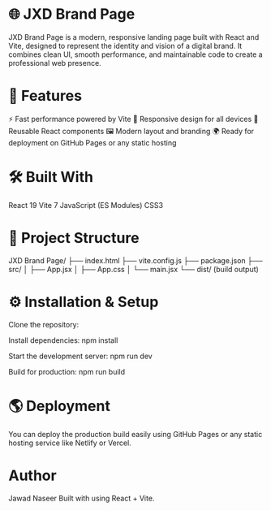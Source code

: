 # 🌐 JXD Brand Page

JXD Brand Page is a modern, responsive landing page built with React and Vite, designed to represent the identity and vision of a digital brand.
It combines clean UI, smooth performance, and maintainable code to create a professional web presence.

# 🚀 Features
⚡ Fast performance powered by Vite
🎨 Responsive design for all devices
🧩 Reusable React components
🖼️ Modern layout and branding
🌍 Ready for deployment on GitHub Pages or any static hosting
# 🛠️ Built With
React 19
Vite 7
JavaScript (ES Modules)
CSS3
# 📂 Project Structure
JXD Brand Page/
├── index.html
├── vite.config.js
├── package.json
├── src/
│   ├── App.jsx
│   ├── App.css
│   └── main.jsx
└── dist/ (build output)

# ⚙️ Installation & Setup
Clone the repository:

Install dependencies:
npm install

Start the development server:
npm run dev

Build for production:
npm run build

# 🌎 Deployment

You can deploy the production build easily using GitHub Pages or any static hosting service like Netlify or Vercel.


# Author

Jawad Naseer
Built with using React + Vite.
